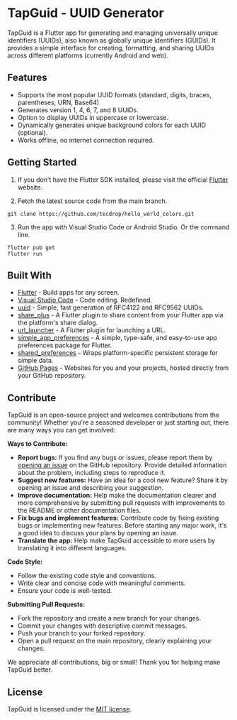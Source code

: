 # TapGuid - UUID Generator

TapGuid is a Flutter app for generating and managing universally unique identifiers (UUIDs), also known as globally unique identifiers (GUIDs). It provides a simple interface for creating, formatting, and sharing UUIDs across different platforms (currently Android and web).

## Features

- Supports the most popular UUID formats (standard, digits, braces, parentheses, URN, Base64)
- Generates version 1, 4, 6, 7, and 8 UUIDs.
- Option to display UUIDs in uppercase or lowercase.
- Dynamically generates unique background colors for each UUID (optional).
- Works offline, no internet connection required.

## Getting Started

1. If you don't have the Flutter SDK installed, please visit the official [Flutter](https://docs.flutter.dev/get-started/install) website.

2. Fetch the latest source code from the main branch.

``` 
git clone https://github.com/tecdrop/hello_world_colors.git
```

3. Run the app with Visual Studio Code or Android Studio. Or the command line.

``` 
flutter pub get
flutter run
```

## Built With

- [Flutter](https://flutter.dev/) - Build apps for any screen.
- [Visual Studio Code](https://code.visualstudio.com/) - Code editing. Redefined.
- [uuid](https://pub.dev/packages/uuid) - Simple, fast generation of RFC4122 and RFC9562 UUIDs.
- [share_plus](https://pub.dev/packages/share_plus) - A Flutter plugin to share content from your Flutter app via the platform's share dialog.
- [url_launcher](https://pub.dev/packages/url_launcher) - A Flutter plugin for launching a URL.
- [simple_app_preferences](https://pub.dev/packages/simple_app_preferences) - A simple, type-safe, and easy-to-use app preferences package for Flutter.
- [shared_preferences](https://pub.dev/packages/shared_preferences) - Wraps platform-specific persistent storage for simple data.
- [GitHub Pages](https://pages.github.com/) - Websites for you and your projects, hosted directly from your GitHub repository.

## Contribute

TapGuid is an open-source project and welcomes contributions from the community! Whether you're a seasoned developer or just starting out, there are many ways you can get involved:

**Ways to Contribute:**

* **Report bugs:** If you find any bugs or issues, please report them by [opening an issue](https://github.com/tecdrop/tap_guid/issues) on the GitHub repository. Provide detailed information about the problem, including steps to reproduce it.
* **Suggest new features:** Have an idea for a cool new feature? Share it by opening an issue and describing your suggestion.
* **Improve documentation:**  Help make the documentation clearer and more comprehensive by submitting pull requests with improvements to the README or other documentation files.
* **Fix bugs and implement features:** Contribute code by fixing existing bugs or implementing new features. Before starting any major work, it's a good idea to discuss your plans by opening an issue.
* **Translate the app:** Help make TapGuid accessible to more users by translating it into different languages.

**Code Style:**

* Follow the existing code style and conventions.
* Write clear and concise code with meaningful comments.
* Ensure your code is well-tested.

**Submitting Pull Requests:**

* Fork the repository and create a new branch for your changes.
* Commit your changes with descriptive commit messages.
* Push your branch to your forked repository.
* Open a pull request on the main repository, clearly explaining your changes.

We appreciate all contributions, big or small! Thank you for helping make TapGuid better.

## License

TapGuid is licensed under the [MIT license](LICENSE).
